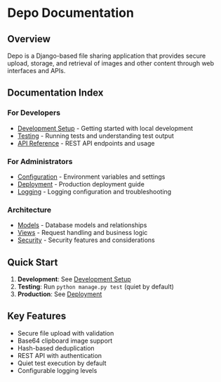 # Depo Documentation

## Overview

Depo is a Django-based file sharing application that provides secure upload,
storage, and retrieval of images and other content through web interfaces and
APIs.

## Documentation Index

### For Developers

- [Development Setup](development.md) - Getting started with local development
- [Testing](testing.md) - Running tests and understanding test output
- [API Reference](api.md) - REST API endpoints and usage

### For Administrators

- [Configuration](configuration.md) - Environment variables and settings
- [Deployment](deployment.md) - Production deployment guide
- [Logging](logging.md) - Logging configuration and troubleshooting

### Architecture

- [Models](models.md) - Database models and relationships
- [Views](views.md) - Request handling and business logic
- [Security](security.md) - Security features and considerations

## Quick Start

1. **Development**: See [Development Setup](development.md)
2. **Testing**: Run `python manage.py test` (quiet by default)
3. **Production**: See [Deployment](deployment.md)

## Key Features

- Secure file upload with validation
- Base64 clipboard image support
- Hash-based deduplication
- REST API with authentication
- Quiet test execution by default
- Configurable logging levels